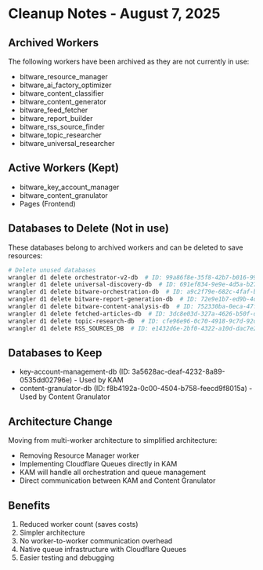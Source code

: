 # Cleanup Notes - August 7, 2025

## Archived Workers
The following workers have been archived as they are not currently in use:
- bitware_resource_manager
- bitware_ai_factory_optimizer
- bitware_content_classifier
- bitware_content_generator
- bitware_feed_fetcher
- bitware_report_builder
- bitware_rss_source_finder
- bitware_topic_researcher
- bitware_universal_researcher

## Active Workers (Kept)
- bitware_key_account_manager
- bitware_content_granulator
- Pages (Frontend)

## Databases to Delete (Not in use)
These databases belong to archived workers and can be deleted to save resources:

```bash
# Delete unused databases
wrangler d1 delete orchestrator-v2-db  # ID: 99a86f8e-35f8-42b7-b016-99c58f62531d
wrangler d1 delete universal-discovery-db  # ID: 691ef834-9e9e-4d5a-b278-2c8ef0f9ed66
wrangler d1 delete bitware-orchestration-db  # ID: a9c2f79e-682c-4faf-bf8a-d2f2800b97e5
wrangler d1 delete bitware-report-generation-db  # ID: 72e9e1b7-ed9b-4d65-9530-11ec28e7d3b0
wrangler d1 delete bitware-content-analysis-db  # ID: 752330ba-0eca-47f0-9416-ecee9419b685
wrangler d1 delete fetched-articles-db  # ID: 3dc8e03d-327a-4626-b50f-d611649a9582
wrangler d1 delete topic-research-db  # ID: cfe96e96-0c70-4918-9c7d-92d1b236e531
wrangler d1 delete RSS_SOURCES_DB  # ID: e1432d6e-2bf0-4322-a10d-dac7e2b37529
```

## Databases to Keep
- key-account-management-db (ID: 3a5628ac-deaf-4232-8a89-0535dd02796e) - Used by KAM
- content-granulator-db (ID: f8b4192a-0c00-4504-b758-feecd9f8015a) - Used by Content Granulator

## Architecture Change
Moving from multi-worker architecture to simplified architecture:
- Removing Resource Manager worker
- Implementing Cloudflare Queues directly in KAM
- KAM will handle all orchestration and queue management
- Direct communication between KAM and Content Granulator

## Benefits
1. Reduced worker count (saves costs)
2. Simpler architecture
3. No worker-to-worker communication overhead
4. Native queue infrastructure with Cloudflare Queues
5. Easier testing and debugging